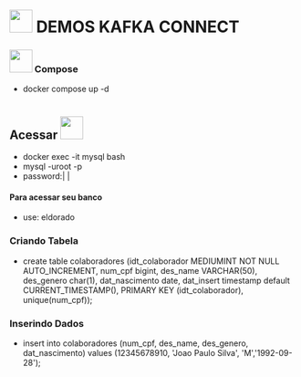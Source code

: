 #   <img src="https://cdn.jsdelivr.net/gh/devicons/devicon/icons/apachekafka/apachekafka-original-wordmark.svg" width="40" height="40"/> DEMOS KAFKA CONNECT 
###  <img src="https://cdn.jsdelivr.net/gh/devicons/devicon/icons/docker/docker-original-wordmark.svg" width="40" height="40"/> Compose 
- docker compose up -d
#
## Acessar <img src="https://cdn.jsdelivr.net/gh/devicons/devicon/icons/mysql/mysql-original-wordmark.svg"  width="40" height="40"/> 
- docker exec -it mysql bash
- mysql -uroot -p
- password:| |
#### Para acessar seu banco
- use: eldorado

### Criando Tabela
- create table colaboradores (idt_colaborador MEDIUMINT NOT NULL AUTO_INCREMENT, num_cpf bigint, des_name VARCHAR(50), des_genero char(1), dat_nascimento date, dat_insert timestamp default CURRENT_TIMESTAMP(), PRIMARY KEY (idt_colaborador), unique(num_cpf));

### Inserindo Dados
- insert into colaboradores (num_cpf, des_name, des_genero, dat_nascimento) values (12345678910, 'Joao Paulo Silva', 'M','1992-09-28');
#
